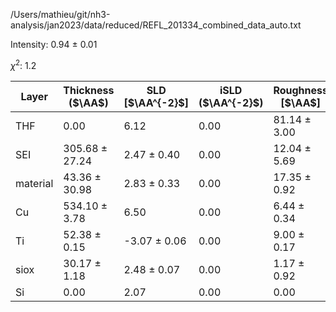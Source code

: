 /Users/mathieu/git/nh3-analysis/jan2023/data/reduced/REFL_201334_combined_data_auto.txt

Intensity: 0.94 ± 0.01

$\chi^2$:  1.2

| Layer | Thickness ($\AA$) | SLD [$\AA^{-2}$] | iSLD ($\AA^{-2}$) | Roughness [$\AA$] |
| --- | --- | --- | --- | --- |
|                  THF | 0.00 | 6.12 | 0.00 | 81.14 ± 3.00 |
|                  SEI | 305.68 ± 27.24 | 2.47 ± 0.40 | 0.00 | 12.04 ± 5.69 |
|             material | 43.36 ± 30.98 | 2.83 ± 0.33 | 0.00 | 17.35 ± 0.92 |
|                   Cu | 534.10 ± 3.78 | 6.50 | 0.00 | 6.44 ± 0.34 |
|                   Ti | 52.38 ± 0.15 | -3.07 ± 0.06 | 0.00 | 9.00 ± 0.17 |
|                 siox | 30.17 ± 1.18 | 2.48 ± 0.07 | 0.00 | 1.17 ± 0.92 |
|                   Si | 0.00 | 2.07 | 0.00 | 0.00 |
